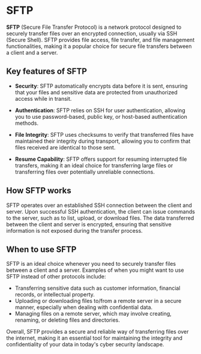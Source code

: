# SFTP

**SFTP** (Secure File Transfer Protocol) is a network protocol designed to securely transfer files over an encrypted connection, usually via SSH (Secure Shell). SFTP provides file access, file transfer, and file management functionalities, making it a popular choice for secure file transfers between a client and a server.

## Key features of SFTP

* **Security**: SFTP automatically encrypts data before it is sent, ensuring that your files and sensitive data are protected from unauthorized access while in transit.

* **Authentication**: SFTP relies on SSH for user authentication, allowing you to use password-based, public key, or host-based authentication methods.

* **File Integrity**: SFTP uses checksums to verify that transferred files have maintained their integrity during transport, allowing you to confirm that files received are identical to those sent.

* **Resume Capability**: SFTP offers support for resuming interrupted file transfers, making it an ideal choice for transferring large files or transferring files over potentially unreliable connections.

## How SFTP works

SFTP operates over an established SSH connection between the client and server. Upon successful SSH authentication, the client can issue commands to the server, such as to list, upload, or download files. The data transferred between the client and server is encrypted, ensuring that sensitive information is not exposed during the transfer process.

## When to use SFTP

SFTP is an ideal choice whenever you need to securely transfer files between a client and a server. Examples of when you might want to use SFTP instead of other protocols include:

* Transferring sensitive data such as customer information, financial records, or intellectual property.
* Uploading or downloading files to/from a remote server in a secure manner, especially when dealing with confidential data.
* Managing files on a remote server, which may involve creating, renaming, or deleting files and directories.

Overall, SFTP provides a secure and reliable way of transferring files over the internet, making it an essential tool for maintaining the integrity and confidentiality of your data in today's cyber security landscape.